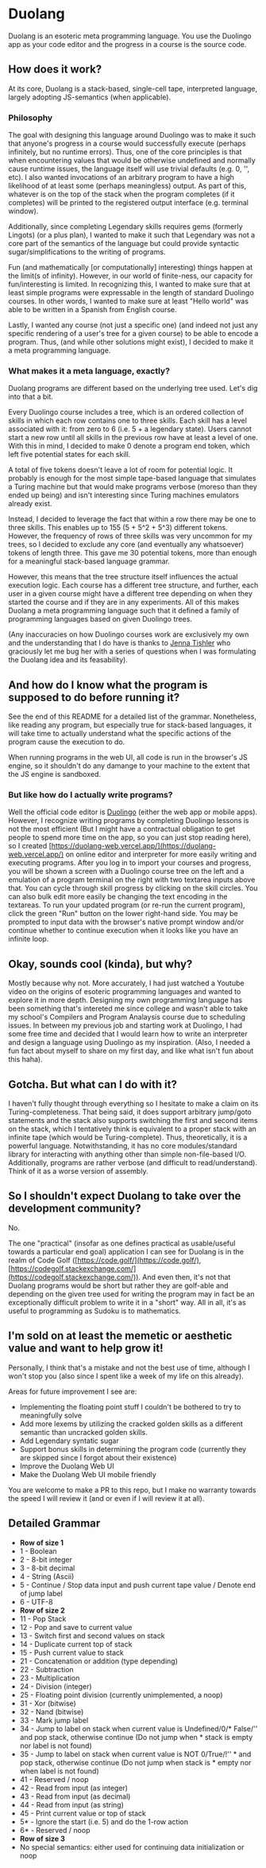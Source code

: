 # Duolang

Duolang is an esoteric meta programming language. You use the Duolingo app as your code editor and the progress in a course is the source code.

## How does it work?

At its core, Duolang is a stack-based, single-cell tape, interpreted language, largely adopting JS-semantics (when applicable).

### Philosophy

The goal with designing this language around Duolingo was to make it such that anyone's progress in a course would successfully execute (perhaps infinitely, but no runtime errors). Thus, one of the core principles is that when encountering values that would be otherwise undefined and normally cause runtime issues, the language itself will use trivial defaults (e.g. 0, '', etc). I also wanted invocations of an arbitrary program to have a high likelihood of at least some (perhaps meaningless) output. As part of this, whatever is on the top of the stack when the program completes (if it completes) will be printed to the registered output interface (e.g. terminal window).

Additionally, since completing Legendary skills requires gems (formerly Lingots) (or a plus plan), I wanted to make it such that Legendary was not a core part of the semantics of the language but could provide syntactic sugar/simplifications to the writing of programs.

Fun (and mathematically [or computationally] interesting) things happen at the limit(s of infinity). However, in our world of finite-ness, our capacity for fun/interesting is limited. In recognizing this, I wanted to make sure that at least simple programs were expressable in the length of standard Duolingo courses. In other words, I wanted to make sure at least "Hello world" was able to be written in a Spanish from English course.

Lastly, I wanted any course (not just a specific one) (and indeed not just any specific rendering of a user's tree for a given course) to be able to encode a program. Thus, (and while other solutions might exist), I decided to make it a meta programming language.

### What makes it a meta language, exactly?

Duolang programs are different based on the underlying tree used. Let's dig into that a bit.

Every Duolingo course includes a tree, which is an ordered collection of skills in which each row contains one to three skills. Each skill has a level associated with it: from zero to 6 (i.e. 5 + a legendary state). Users cannot start a new row until all skills in the previous row have at least a level of one. With this in mind, I decided to make 0 denote a program end token, which left five potential states for each skill. 

A total of five tokens doesn't leave a lot of room for potential logic. It probably is enough for the most simple tape-based language that simulates a Turing machine but that would make programs verbose (moreso than they ended up being) and isn't interesting since Turing machines emulators already exist.

Instead, I decided to leverage the fact that within a row there may be one to three skills. This enables up to 155 (5 + 5^2 + 5^3) different tokens. However, the frequency of rows of three skills was very uncommon for my trees, so I decided to exclude any core (and eventually any whatsoever) tokens of length three. This gave me 30 potential tokens, more than enough for a meaningful stack-based language grammar.

However, this means that the tree structure itself influences the actual execution logic. Each course has a different tree structure, and further, each user in a given course might have a different tree depending on when they started the course and if they are in any experiments. All of this makes Duolang a meta programming language such that it defined a family of programming languages based on given Duolingo trees.

(Any inaccuracies on how Duolingo courses work are exclusively my own and the understanding that I do have is thanks to [Jenna Tishler]() who graciously let me bug her with a series of questions when I was formulating the Duolang idea and its feasability).

## And how do I know what the program is supposed to do before running it?

See the end of this README for a detailed list of the grammar. Nonetheless, like reading any program, but especially true for stack-based languages, it will take time to actually understand what the specific actions of the program cause the execution to do.

When running programs in the web UI, all code is run in the browser's JS engine, so it shouldn't do any damange to your machine to the extent that the JS engine is sandboxed.

### But like how do I actually write programs?

Well the official code editor is [Duolingo](https://www.duolingo.com/) (either the web app or mobile apps). However, I recognize writing programs by completing Duolingo lessons is not the most efficient (But I might have a contractual obligation to get people to spend more time on the app, so you can just stop reading here), so I created [https://duolang-web.vercel.app/](https://duolang-web.vercel.app/) on online editor and interpreter for more easily writing and executing programs. After you log in to import your courses and progress, you will be shown a screen with a Duolingo course tree on the left and a emulation of a program terminal on the right with two textarea inputs above that. You can cycle through skill progress by clicking on the skill circles. You can also bulk edit more easily be changing the text encoding in the textareas. To run your updated program (or re-run the current program), click the green "Run" button on the lower right-hand side. You may be prompted to input data with the browser's native prompt window and/or continue whether to continue execution when it looks like you have an infinite loop.

## Okay, sounds cool (kinda), but why?

Mostly because why not. More accurately, I had just watched a Youtube video on the origins of esoteric programming languages and wanted to explore it in more depth. Designing my own programming language has been something that's intereted me since college and wasn't able to take my school's Compilers and Program Analaysis course due to scheduling issues. In between my previous job and starting work at Duolingo, I had some free time and decided that I would learn how to write an interpreter and design a language using Duolingo as my inspiration. (Also, I needed a fun fact about myself to share on my first day, and like what isn't fun about this haha).

## Gotcha. But what can I do with it?

I haven't fully thought through everything so I hesitate to make a claim on its Turing-completeness. That being said, it does support arbitrary jump/goto statements and the stack also supports switching the first and second items on the stack, which I tentatively think is equivalent to a proper stack with an infinite tape (which would be Turing-complete). Thus, theoretically, it is a powerful language. Notwithstanding, it has no core modules/standard library for interacting with anything other than simple non-file-based I/O. Additionally, programs are rather verbose (and difficult to read/understand). Think of it as a worse version of assembly.

## So I shouldn't expect Duolang to take over the development community?

No.

The one "practical" (insofar as one defines practical as usable/useful towards a particular end goal) application I can see for Duolang is in the realm of Code Golf ([https://code.golf/](https://code.golf/), [https://codegolf.stackexchange.com/](https://codegolf.stackexchange.com/)). And even then, it's not that Duolang programs would be short but rather they are golf-able and depending on the given tree used for writing the program may in fact be an exceptionally difficult problem to write it in a "short" way. All in all, it's as useful to programming as Sudoku is to mathematics.

## I'm sold on at least the memetic or aesthetic value and want to help grow it!

Personally, I think that's a mistake and not the best use of time, although I won't stop you (also since I spent like a week of my life on this already).

Areas for future improvement I see are:
* Implementing the floating point stuff I couldn't be bothered to try to meaningfully solve
* Add more lexems by utilizing the cracked golden skills as a different semantic than uncracked golden skills.
* Add Legendary syntatic sugar
* Support bonus skills in determining the program code (currently they are skipped since I forgot about their existence)
* Improve the Duolang Web UI
* Make the Duolang Web UI mobile friendly

You are welcome to make a PR to this repo, but I make no warranty towards the speed I will review it (and or even if I will review it at all).

## Detailed Grammar

* **Row of size 1**
* 1 - Boolean
* 2 - 8-bit integer
* 3 - 8-bit decimal
* 4 - String (Ascii)
* 5 - Continue / Stop data input and push current tape value / Denote end of jump label
* 6 - UTF-8
* **Row of size 2**
* 11 - Pop Stack
* 12 - Pop and save to current value
* 13 - Switch first and second values on stack
* 14 - Duplicate current top of stack
* 15 - Push current value to stack
* 21 - Concatenation or addition (type depending)
* 22 - Subtraction
* 23 - Multiplication
* 24 - Division (integer)
* 25 - Floating point division (currently unimplemented, a noop)
* 31 - Xor (bitwise)
* 32 - Nand (bitwise)
* 33 - Mark jump label
* 34 - Jump to label on stack when current value is Undefined/0/* False/'' and pop stack, otherwise continue (Do not jump when * stack is empty nor label is not found)
* 35 - Jump to label on stack when current value is NOT 0/True/!'' * and pop stack, otherwise continue (Do not jump when stack is * empty nor when label is not found)
* 41 - Reserved / noop
* 42 - Read from input (as integer)
* 43 - Read from input (as decimal)
* 44 - Read from input (as string)
* 45 - Print current value or top of stack
* 5* - Ignore the start (i.e. 5) and do the 1-row action
* 6* - Reserved / noop
* **Row of size 3**
* No special semantics: either used for continuing data initialization or noop
